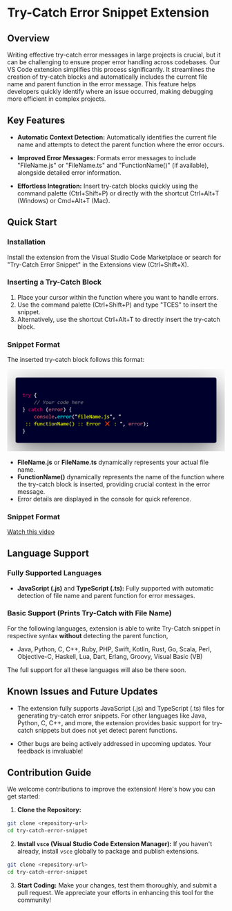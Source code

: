 # Try-Catch Error Snippet Extension

## Overview

Writing effective try-catch error messages in large projects is crucial, but it can be challenging to ensure proper error handling across codebases. Our VS Code extension simplifies this process significantly. It streamlines the creation of try-catch blocks and automatically includes the current file name and parent function in the error message. This feature helps developers quickly identify where an issue occurred, making debugging more efficient in complex projects.

## Key Features

- **Automatic Context Detection:** Automatically identifies the current file name and attempts to detect the parent function where the error occurs.
  
- **Improved Error Messages:** Formats error messages to include "FileName.js" or "FileName.ts" and "FunctionName()" (if available), alongside detailed error information.

- **Effortless Integration:** Insert try-catch blocks quickly using the command palette (Ctrl+Shift+P) or directly with the shortcut Ctrl+Alt+T (Windows) or Cmd+Alt+T (Mac).

## Quick Start

### Installation

Install the extension from the Visual Studio Code Marketplace or search for "Try-Catch Error Snippet" in the Extensions view (Ctrl+Shift+X).

### Inserting a Try-Catch Block

1. Place your cursor within the function where you want to handle errors.
2. Use the command palette (Ctrl+Shift+P) and type "TCES" to insert the snippet.
3. Alternatively, use the shortcut Ctrl+Alt+T to directly insert the try-catch block.

### Snippet Format

The inserted try-catch block follows this format:

![Snippet format](media/mediaFiles/ReadmeMedia/snippetFormat.png)

- **FileName.js** or **FileName.ts** dynamically represents your actual file name.
- **FunctionName()** dynamically represents the name of the function where the try-catch block is inserted, providing crucial context in the error message.
- Error details are displayed in the console for quick reference.

### Snippet Format
[Watch this video](media/mediaFiles/ReadmeMedia/VSCodeExtension.mp4)


## Language Support

### Fully Supported Languages

- **JavaScript (.js)** and **TypeScript (.ts):** Fully supported with automatic detection of file name and parent function for error messages.

### Basic Support (Prints Try-Catch with File Name)

For the following languages, extension is able to write Try-Catch snippet in respective syntax **without** detecting the parent function,

- Java, Python, C, C++, Ruby, PHP, Swift, Kotlin, Rust, Go, Scala, Perl, Objective-C, Haskell, Lua, Dart, Erlang, Groovy, Visual Basic (VB)

The full support for all these languages will also be there soon.


## Known Issues and Future Updates

- The extension fully supports JavaScript (.js) and TypeScript (.ts) files for generating try-catch error snippets. For other languages like Java, Python, C, C++, and more, the extension provides basic support for try-catch snippets but does not yet detect parent functions.

- Other bugs are being actively addressed in upcoming updates. Your feedback is invaluable!

## Contribution Guide

We welcome contributions to improve the extension! Here's how you can get started:

1. **Clone the Repository:**

```sh
git clone <repository-url>
cd try-catch-error-snippet

```


2. **Install `vsce` (Visual Studio Code Extension Manager):**
If you haven't already, install `vsce` globally to package and publish extensions.

```sh
git clone <repository-url>
cd try-catch-error-snippet

```


3. **Start Coding:**
Make your changes, test them thoroughly, and submit a pull request. We appreciate your efforts in enhancing this tool for the community!
